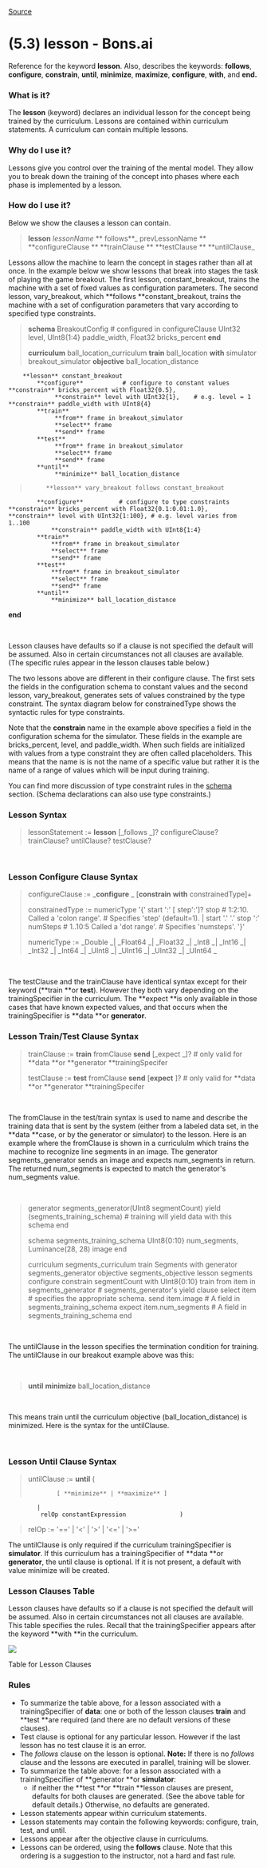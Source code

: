 
[Source](http://docs.bons.ai/inkling-guide-pages/53-lesson "Permalink to (5.3) lesson - Bons.ai")

# (5.3) lesson - Bons.ai

Reference for the keyword **lesson**. Also, describes the keywords: **follows**, **configure**, **constrain**, **until**, **minimize**, **maximize**, **configure**, **with**, and **end.**

### What is it?

The **lesson** (keyword) declares an individual lesson for the concept being trained by the curriculum.  Lessons are contained within curriculum statements. A curriculum can contain multiple lessons.

### Why do I use it?

Lessons give you control over the training of the mental model. They allow you to break down the training of the concept into phases where each phase is implemented by a lesson.

### How do I use it?

Below we show the clauses a lesson can contain.

> **lesson** _lessonName_
  **    follows**_ prevLessonName
  **    **configureClause
**    **trainClause
**    **testClause
**    **untilClause_

Lessons allow the machine to learn the concept in stages rather than all at once. In the example below we show lessons that break into stages the task of  playing the game breakout. The first lesson, constant_breakout, trains the machine with a set of fixed values as configuration parameters. The second lesson, vary_breakout, which **follows **constant_breakout, trains the machine with a set of configuration parameters that vary according to specified type constraints.

> **schema** BreakoutConfig               # configured in configureClause     UInt32 level,
    UInt8{1:4} paddle_width,
    Float32 bricks_percent
**end**
>
> **curriculum** ball_location_curriculum
    **train** ball_location
    **with** simulator breakout_simulator
    **objective** ball_location_distance

        **lesson** constant_breakout
            **configure**           # configure to constant values                        **constrain** bricks_percent with Float32{0.5},
                 **constrain** level with UInt32{1},    # e.g. level = 1                  **constrain** paddle_width with UInt8{4}
            **train**
                 **from** frame in breakout_simulator
                 **select** frame
                 **send** frame
            **test**
                 **from** frame in breakout_simulator
                 **select** frame
                 **send** frame
            **until**
                 **minimize** ball_location_distance
>
>          **lesson** vary_breakout follows constant_breakout
            **configure**          # configure to type constraints                       **constrain** bricks_percent with Float32{0.1:0.01:1.0},                 **constrain** level with UInt32{1:100}, # e.g. level varies from 1..100
                **constrain** paddle_width with UInt8{1:4}
            **train**
                **from** frame in breakout_simulator
                **select** frame
                **send** frame
            **test**
                **from** frame in breakout_simulator
                **select** frame
                **send** frame
            **until**
                **minimize** ball_location_distance
**end**

‍

Lesson clauses have defaults so if a clause is not specified the default will be assumed. Also in certain circumstances not all  clauses are available. (The specific rules appear in the lesson clauses table below.)

The two lessons above are different in their configure clause. The first sets the fields in the configuration schema to constant values and the second lesson, vary_breakout, generates sets of values constrained by the type constraint. The syntax diagram below for constrainedType shows the syntactic rules for type constraints.

Note that the **constrain** name in the example above specifies a field in the configuration schema for the simulator. These fields in the example are bricks_percent, level, and paddle_width. When such fields are initialized with values from a type constraint they are often called placeholders.  This means that the name is is not the name of a specific value but rather it is the name of a range of values which will be input during training.

You can find more discussion of type constraint rules in the [schema][1] section. (Schema declarations can also use type constraints.)

### Lesson Syntax

> lessonStatement :=
   **lesson**
    [_follows _]?
    configureClause?
    trainClause?
    untilClause?
    testClause?

‍

### Lesson Configure Clause Syntax

> configureClause :=
   _**configure** _
       [**constrain**  **with** constrainedType]+
>
>  constrainedType :=
     numericType
    '{'
         start ':' [ step':']? stop   # 1:2:10. Called a 'colon range'.
                                   # Specifies 'step' (default=1).
|
          start '.' '.' stop ':' numSteps # 1..10:5  Called a 'dot range'.
                                          # Specifies 'numsteps'.    '}'
>
> numericType :=
_Double _| _Float64 _| _Float32 _| _Int8 _| _Int16 _| _Int32 _|  _Int64 _| _UInt8 _| _UInt16 _| _UInt32  _| _UInt64 _

‍

The testClause and the trainClause have identical syntax except for their keyword (**train **or **test**).  However they both vary depending on the trainingSpecifier in the curriculum. The **expect **is only available in those cases that have known expected values, and that occurs when the trainingSpecifier is **data **or **generator**.

### Lesson Train/Test Clause Syntax

> trainClause :=
   **train**
        fromClause
       **send**
       [_expect _]?    # only valid for **data **or **generator **trainingSpecifer
>
> testClause :=
   **test**
       fromClause
       **send**
       [**expect** ]?    # only valid for **data **or **generator **trainingSpecifer

‍

The fromClause in the test/train syntax is used to name and describe the training data that is sent by the system (either from a labeled data set, in the **data **case, or by the generator or simulator) to the lesson.  Here is an example where the fromClause is shown in a curricululm which trains the machine to recognize line segments in an image. The generator segments_generator sends an image and expects num_segments in return. The returned num_segments is expected to match the generator's num_segments value.

‍

> generator segments_generator(UInt8 segmentCount)
    yield (segments_training_schema)     # training will yield data with this schema
end
>
> schema segments_training_schema
    UInt8{0:10} num_segments,
    Luminance(28, 28) image
end
>
> curriculum segments_curriculum
    train Segments
    with generator segments_generator
    objective segments_objective
        lesson segments
           configure
               constrain segmentCount with UInt8{0:10}
           train
               from item in segments_generator # segments_generator's yield clause
                   select item                 # specifies the appropriate schema.
                   send item.image             # A field in segments_training_schema
                   expect item.num_segments    # A field in segments_training_schema
end

‍

The untilClause in the lesson specifies the termination condition for training. The untilClause in our breakout example above was this:

‍

> **until**
       **minimize** ball_location_distance

‍

This means train until the curriculum objective (ball_location_distance) is minimized. Here is the syntax for the untilClause.

‍

### Lesson Until Clause Syntax

> untilClause :=
   **until**
       (
>
>             [ **minimize** | **maximize** ]
            |
             relOp constantExpression               )
>
> relOp :=
           '==' | '<' | '>' | '<=' | '>='

The untilClause is only required if the curriculum trainingSpecifier is **simulator**.  If this curriculum has a trainingSpecifier of **data **or **generator**, the until clause is optional. If it is not present, a default with value minimize will be created.

### Lesson Clauses Table

Lesson clauses have defaults so if a clause is not specified the default will be assumed. Also in certain circumstances not all  clauses are available. This table specifies the rules. Recall that the trainingSpecifier appears after the keyword **with **in the curriculum.

![][2]

Table for Lesson Clauses

### Rules

* To summarize the table above, for a lesson associated with a trainingSpecifier of **data**: one or both of the lesson clauses **train** and **test **are required (and there are no default versions of these clauses).
* Test clause is optional for any particular lesson. However if the last lesson has no test clause it is an error.
* The _follows_ clause on the lesson is optional. **Note:** If there is no _follows_ clause and the lessons are executed in parallel, training will be slower.
* To summarize the table above: for a lesson associated with a trainingSpecifier of **generator **or **simulator**:
    - if neither the **test **or **train **lesson clauses are present, defaults for       both clauses are generated. (See the above table for default details.)       Otherwise, no defaults are generated.
* Lesson statements appear within curriculum statements.
* Lesson statements may contain the following keywords: configure, train, test, and until.
* Lessons appear after the objective clause in curriculums.
* Lessons can be ordered, using the **follows** clause. Note that this ordering is a suggestion to the instructor, not a hard and fast rule.

[1]: http://docs.bons.ai/inkling-guide-pages/54-schemas-inkling-types-and-type-constraints
[2]: https://daks2k3a4ib2z.cloudfront.net/57bf257ce45825764c5cb54b/57e8edb6507ff363506fcb75_Screen%20Shot%202016-09-26%20at%2005.42.50.png

  
